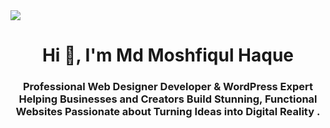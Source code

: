 <img src ="https://i.ibb.co/9mMGb1yp/Purple-Watercolor-Aesthetic-Linked-In-Background-Photo-1.png">
<h1 align="center">Hi 👋, I'm Md Moshfiqul Haque</h1>
<h3 align="center">Professional Web Designer Developer & WordPress Expert Helping Businesses and Creators Build Stunning, Functional Websites Passionate about Turning Ideas into Digital Reality .</h3>
